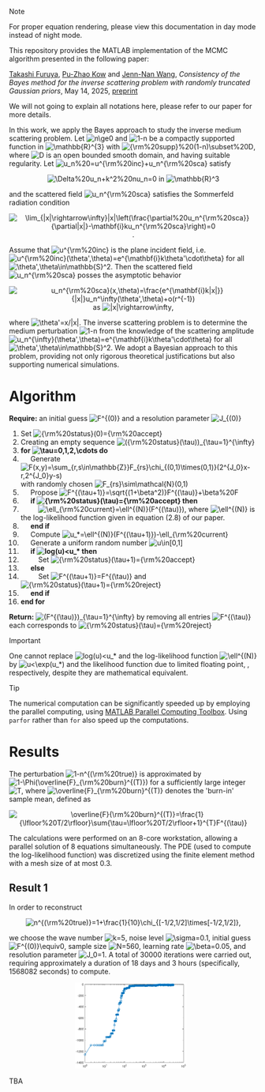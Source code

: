 > [!NOTE] 
> For proper equation rendering, please view this documentation in day mode instead of night mode. 

This repository provides the MATLAB implementation of the MCMC algorithm presented in the following paper: 

[Takashi Furuya](https://kendb.doshisha.ac.jp/profile/en.77bfc1f47b9eacdc.html), [Pu-Zhao Kow](https://puzhaokow1993.github.io/homepage/) and [Jenn-Nan Wang](http://www.math.ntu.edu.tw/~jnwang/), *Consistency of the Bayes method for the inverse scattering problem with randomly truncated Gaussian priors*, May 14, 2025, [preprint](https://www.math.ntu.edu.tw/~jnwang/pub/resources/random_truncation(0515).pdf)

We will not going to explain all notations here, please refer to our paper for more details. 

In this work, we apply the Bayes approach to study the inverse medium scattering problem. Let ![n\ge0](https://latex.codecogs.com/png.image?\dpi{110}n\ge0) and ![1-n](https://latex.codecogs.com/png.image?\dpi{110}1-n) be a compactly supported function in ![\mathbb{R}^{3}](https://latex.codecogs.com/png.image?\dpi{110}\mathbb{R}^{3}) with ![{\rm%20supp}%20(1-n)\subset%20D](https://latex.codecogs.com/png.image?\dpi{110}{\rm%20supp}%20(1-n)\subset%20D), where ![D](https://latex.codecogs.com/png.image?\dpi{110}D) is an open bounded smooth domain, and having suitable regularity. Let ![u_n%20=u^{\rm%20inc}+u_n^{\rm%20sca}](https://latex.codecogs.com/png.image?\dpi{110}u_n%20=u^{\rm%20inc}+u_n^{\rm%20sca}) satisfy 
<div align="center">
  
![\Delta%20u_n+k^2%20nu_n=0](https://latex.codecogs.com/png.image?\dpi{110}\Delta%20u_n+k^2%20nu_n=0) in ![\mathbb{R}^3](https://latex.codecogs.com/png.image?\dpi{110}\mathbb{R}^3)
</div>

and the scattered field ![u_n^{\rm%20sca}](https://latex.codecogs.com/png.image?\dpi{110}u_n^{\rm%20sca}) satisfies the Sommerfeld radiation condition 
<div align="center">
  
![\lim_{|x|\rightarrow\infty}|x|\left(\frac{\partial%20u_n^{\rm%20sca}}{\partial|x|}-\mathbf{i}ku_n^{\rm%20sca}\right)=0](https://latex.codecogs.com/png.image?\dpi{110}\lim_{|x|\rightarrow\infty}|x|\left(\frac{\partial%20u_n^{\rm%20sca}}{\partial|x|}-\mathbf{i}ku_n^{\rm%20sca}\right)=0).  
</div>

Assume that ![u^{\rm%20inc}](https://latex.codecogs.com/png.image?\dpi{110}u^{\rm%20inc}) is the plane incident field, i.e. ![u^{\rm%20inc}(\theta',\theta)=e^{\mathbf{i}k\theta'\cdot\theta}](https://latex.codecogs.com/png.image?\dpi{110}u^{\rm%20inc}(\theta',\theta)=e^{\mathbf{i}k\theta'\cdot\theta}) for all ![\theta',\theta\in\mathbb{S}^2](https://latex.codecogs.com/png.image?\dpi{110}\theta',\theta\in\mathbb{S}^2). Then the scattered field ![u_n^{\rm%20sca}](https://latex.codecogs.com/png.image?\dpi{110}u_n^{\rm%20sca}) posses the asymptotic behavior 
<div align="center">
  
![u_n^{\rm%20sca}(x,\theta)=\frac{e^{\mathbf{i}k|x|}}{|x|}u_n^\infty(\theta',\theta)+o(r^{-1})](https://latex.codecogs.com/png.image?\dpi{110}u_n^{\rm%20sca}(x,\theta)=\frac{e^{\mathbf{i}k|x|}}{|x|}u_n^\infty(\theta',\theta)+o(r^{-1}))   as   ![|x|\rightarrow\infty](https://latex.codecogs.com/png.image?\dpi{110}|x|\rightarrow\infty),  
</div>

where ![\theta'=x/|x|](https://latex.codecogs.com/png.image?\dpi{110}\theta'=x/|x|). The inverse scattering problem is to determine the medium perturbation ![1-n](https://latex.codecogs.com/png.image?\dpi{110}1-n) from the knowledge of the scattering amplitude ![u_n^{\infty}(\theta',\theta)=e^{\mathbf{i}k\theta'\cdot\theta}](https://latex.codecogs.com/png.image?\dpi{110}u_n^{\infty}(\theta',\theta)) for all ![\theta',\theta\in\mathbb{S}^2](https://latex.codecogs.com/png.image?\dpi{110}\theta',\theta\in\mathbb{S}^2). We adopt a Bayesian approach to this problem, providing not only rigorous theoretical justifications but also supporting numerical simulations.

# Algorithm # 

**Require:** an initial guess ![F^{(0)}](https://latex.codecogs.com/png.image?\dpi{110}F^{(0)}) and a resolution parameter ![J_{(0)}](https://latex.codecogs.com/png.image?\dpi{110}J_{(0)})

1. Set ![{\rm%20status}(0)={\rm%20accept}](https://latex.codecogs.com/png.image?\dpi{110}{\rm%20status}(0)={\rm%20accept})
2. Creating an empty sequence ![({\rm%20status}(\tau))_{\tau=1}^{\infty}](https://latex.codecogs.com/png.image?\dpi{110}({\rm%20status}(\tau))_{\tau=1}^{\infty})
3. **for ![\tau=0,1,2,\cdots](https://latex.codecogs.com/png.image?\dpi{110}\tau=0,1,2,\cdots) do**
4. $~~~~$ Generate ![F(x,y)=\sum_{r,s\in\mathbb{Z}}F_{rs}\chi_{(0,1)\times(0,1)}(2^{J_0}x-r,2^{J_0}y-s)](https://latex.codecogs.com/png.image?\dpi{110}F(x,y)=\sum_{r,s\in\mathbb{Z}}F_{rs}\chi_{(0,1)\times(0,1)}(2^{J_0}x-r,2^{J_0}y-s)) with randomly chosen ![F_{rs}\sim\mathcal{N}(0,1)](https://latex.codecogs.com/png.image?\dpi{110}F_{rs}\sim\mathcal{N}(0,1))
5. $~~~~$ Propose ![F^{(\tau+1)}=\sqrt{(1+\beta^2)}F^{(\tau)}+\beta%20F](https://latex.codecogs.com/png.image?\dpi{110}F^{(\tau+1)}=\sqrt{(1+\beta^2)}F^{(\tau)}+\beta%20F)
6. $~~~~$ **if ![{\rm%20status}(\tau)={\rm%20accept}](https://latex.codecogs.com/png.image?\dpi{110}{\rm%20status}(\tau)={\rm%20accept}) then**
7. $~~~~~~~~$ ![\ell_{\rm%20current}=\ell^{(N)}(F^{(\tau)})](https://latex.codecogs.com/png.image?\dpi{110}\ell_{\rm%20current}=\ell^{(N)}(F^{(\tau)})), where ![\ell^{(N)}](https://latex.codecogs.com/png.image?\dpi{110}\ell^{(N)}) is the log-likelihood function given in equation (2.8) of our paper.
8. $~~~~$ **end if**
9. $~~~~$ Compute ![u_*=\ell^{(N)}(F^{(\tau+1)})-\ell_{\rm%20current}](https://latex.codecogs.com/png.image?\dpi{110}u_*=\ell^{(N)}(F^{(\tau+1)})-\ell_{\rm%20current})
10. $~~~~$ Generate a uniform random number ![u\in[0,1]](https://latex.codecogs.com/png.image?\dpi{110}u\in[0,1])
11. $~~~~$ **if ![log(u)<u_*](https://latex.codecogs.com/png.image?\dpi{110}log(u)<u_*) then**
12. $~~~~~~~~$ Set ![{\rm%20status}(\tau+1)={\rm%20accept}](https://latex.codecogs.com/png.image?\dpi{110}{\rm%20status}(\tau+1)={\rm%20accept})
13. $~~~~$ **else**
14. $~~~~~~~~$ Set ![F^{(\tau+1)}=F^{(\tau)}](https://latex.codecogs.com/png.image?\dpi{110}F^{(\tau+1)}=F^{(\tau)}) and ![{\rm%20status}(\tau+1)={\rm%20reject}](https://latex.codecogs.com/png.image?\dpi{110}{\rm%20status}(\tau+1)={\rm%20reject})
15. $~~~~$ **end if**
16. **end for**

**Return:** ![(F^{(\tau)})_{\tau=1}^{\infty}](https://latex.codecogs.com/png.image?\dpi{110}(F^{(\tau)})_{\tau=1}^{\infty}) by removing all entries ![F^{(\tau)}](https://latex.codecogs.com/png.image?\dpi{110}F^{(\tau)}) each corresponds to ![{\rm%20status}(\tau)={\rm%20reject}](https://latex.codecogs.com/png.image?\dpi{110}{\rm%20status}(\tau)={\rm%20reject})

> [!IMPORTANT] 
> One cannot replace ![log(u)<u_*](https://latex.codecogs.com/png.image?\dpi{110}log(u)<u_*) and the log-likelihood function ![\ell^{(N)}](https://latex.codecogs.com/png.image?\dpi{110}\ell^{(N)}) by ![u<\exp(u_*)](https://latex.codecogs.com/png.image?\dpi{110}u<\exp(u_*)) and the likelihood function due to limited floating point, , respectively, despite they are mathematical equivalent. 

> [!TIP] 
> The numerical computation can be significantly speeded up by employing the parallel computing, using [MATLAB Parallel Computing Toolbox](https://www.mathworks.com/products/parallel-computing.html). Using `parfor` rather than `for` also speed up the computations. 

# Results # 

The perturbation ![1-n^{(\rm%20true)}](https://latex.codecogs.com/png.image?\dpi{110}1-n^{(\rm%20true)}) is approximated by ![1-\Phi(\overline{F}_{\rm%20burn}^{(T)})](https://latex.codecogs.com/png.image?\dpi{110}1-\Phi(\overline{F}_{\rm%20burn}^{(T)})) for a sufficiently large integer ![T](https://latex.codecogs.com/png.image?\dpi{110}T), where ![\overline{F}_{\rm%20burn}^{(T)}](https://latex.codecogs.com/png.image?\dpi{110}\overline{F}_{\rm%20burn}^{(T)}) denotes the 'burn-in' sample mean, defined as 
<div align="center">
  
![\overline{F}_{\rm%20burn}^{(T)}=\frac{1}{\lfloor%20T/2\rfloor}\sum_{\tau=\lfloor%20T/2\rfloor+1}^{T}F^{(\tau)}](https://latex.codecogs.com/png.image?\dpi{110}\overline{F}_{\rm%20burn}^{(T)}=\frac{1}{\lfloor%20T/2\rfloor}\sum_{\tau=\lfloor%20T/2\rfloor+1}^{T}F^{(\tau)})
</div>

The calculations were performed on an 8-core workstation, allowing a parallel solution of 8 equations simultaneously. The PDE (used to compute the log-likelihood function) was discretized using the finite element method with a mesh size of at most 0.3. 

## Result 1 ##

In order to reconstruct 
<div align="center">
  
![n^{(\rm%20true)}=1+\frac{1}{10}\chi_{[-1/2,1/2]\times[-1/2,1/2]}](https://latex.codecogs.com/png.image?\dpi{110}n^{(\rm%20true)}=1+\frac{1}{10}\chi_{[-1/2,1/2]\times[-1/2,1/2]}), 
</div>

we choose the wave number ![k=5](https://latex.codecogs.com/png.image?\dpi{110}k=5), noise level ![\sigma=0.1](https://latex.codecogs.com/png.image?\dpi{110}\sigma=0.1), initial guess ![F^{(0)}\equiv0](https://latex.codecogs.com/png.image?\dpi{110}F^{(0)}\equiv0), sample size ![N=560](https://latex.codecogs.com/png.image?\dpi{110}N=560), learning rate ![\beta=0.05](https://latex.codecogs.com/png.image?\dpi{110}\beta=0.05), and resolution parameter ![J_0=1](https://latex.codecogs.com/png.image?\dpi{110}J_0=1). A total of 30000 iterations were carried out, requiring approximately a duration of 18 days and 3 hours (specifically, 1568082 seconds) to compute. 

<div align="center">
<img src="MATLAB_MCMC_square/MCMC_convergence_log_likelihood.eps" alt="Our results" width="45%" style="margin-right: 10px;" /> 
</div>


TBA

[comment]: <> (https://docs.github.com/en/get-started/writing-on-github/getting-started-with-writing-and-formatting-on-github/basic-writing-and-formatting-syntax)
